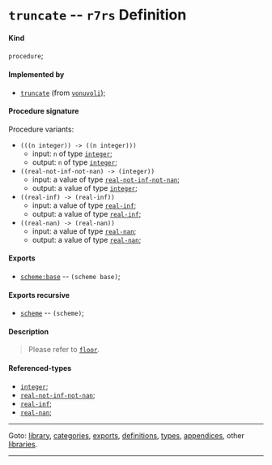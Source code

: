 

<a id='definition__r7rs__truncate'></a>

# `truncate` -- `r7rs` Definition


<a id='definition__r7rs__truncate__kind'></a>

#### Kind

`procedure`;


<a id='definition__r7rs__truncate__implemented-by'></a>

#### Implemented by

 * [`truncate`](../../vonuvoli/definitions/truncate.md#definition__vonuvoli__truncate) (from [`vonuvoli`](../../vonuvoli/_index.md#library__vonuvoli));


<a id='definition__r7rs__truncate__procedure-signature'></a>

#### Procedure signature

Procedure variants:
 * `(((n integer)) -> ((n integer)))`
   * input: `n` of type [`integer`](../../r7rs/types/integer.md#type__r7rs__integer);
   * output: `n` of type [`integer`](../../r7rs/types/integer.md#type__r7rs__integer);
 * `((real-not-inf-not-nan) -> (integer))`
   * input: a value of type [`real-not-inf-not-nan`](../../r7rs/types/real-not-inf-not-nan.md#type__r7rs__real-not-inf-not-nan);
   * output: a value of type [`integer`](../../r7rs/types/integer.md#type__r7rs__integer);
 * `((real-inf) -> (real-inf))`
   * input: a value of type [`real-inf`](../../r7rs/types/real-inf.md#type__r7rs__real-inf);
   * output: a value of type [`real-inf`](../../r7rs/types/real-inf.md#type__r7rs__real-inf);
 * `((real-nan) -> (real-nan))`
   * input: a value of type [`real-nan`](../../r7rs/types/real-nan.md#type__r7rs__real-nan);
   * output: a value of type [`real-nan`](../../r7rs/types/real-nan.md#type__r7rs__real-nan);


<a id='definition__r7rs__truncate__exports'></a>

#### Exports

 * [`scheme:base`](../../r7rs/exports/scheme_3a_base.md#export__r7rs__scheme_3a_base) -- `(scheme base)`;


<a id='definition__r7rs__truncate__exports-recursive'></a>

#### Exports recursive

 * [`scheme`](../../r7rs/exports/scheme.md#export__r7rs__scheme) -- `(scheme)`;


<a id='definition__r7rs__truncate__description'></a>

#### Description

> Please refer to [`floor`](../../r7rs/definitions/floor.md#definition__r7rs__floor).


<a id='definition__r7rs__truncate__referenced-types'></a>

#### Referenced-types

 * [`integer`](../../r7rs/types/integer.md#type__r7rs__integer);
 * [`real-not-inf-not-nan`](../../r7rs/types/real-not-inf-not-nan.md#type__r7rs__real-not-inf-not-nan);
 * [`real-inf`](../../r7rs/types/real-inf.md#type__r7rs__real-inf);
 * [`real-nan`](../../r7rs/types/real-nan.md#type__r7rs__real-nan);

----

Goto: [library](../../r7rs/_index.md#library__r7rs), [categories](../../r7rs/categories/_index.md#toc__r7rs__categories), [exports](../../r7rs/exports/_index.md#toc__r7rs__exports), [definitions](../../r7rs/definitions/_index.md#toc__r7rs__definitions), [types](../../r7rs/types/_index.md#toc__r7rs__types), [appendices](../../r7rs/appendices/_index.md#toc__r7rs__appendices), other [libraries](../../_libraries.md#toc__libraries).

----

